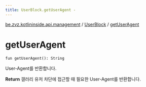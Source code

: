 ```yaml
---
title: UserBlock.getUserAgent - 
---
```


[be.zvz.kotlininside.api.management](../index.html) / [UserBlock](index.html) / [getUserAgent](./get-user-agent.html)

# getUserAgent

`fun getUserAgent(): String`

User-Agent를 반환합니다.

**Return**
갤러리 유저 차단에 접근할 때 필요한 User-Agent를 반환합니다.

